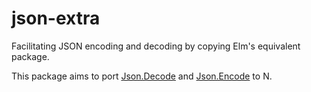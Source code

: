 # json-extra

Facilitating JSON encoding and decoding by copying Elm's equivalent package.

This package aims to port
[Json.Decode](https://package.elm-lang.org/packages/elm/json/latest/Json.Decode)
and
[Json.Encode](https://package.elm-lang.org/packages/elm/json/latest/Json-Encode)
to N.
